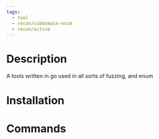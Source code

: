 ```yaml
---
tags:
  - tool
  - recon/subdomain-enum
  - recon/active
---
```

# Description
A tools written in go used in all sorts of fuzzing, and enum

# Installation

# Commands

